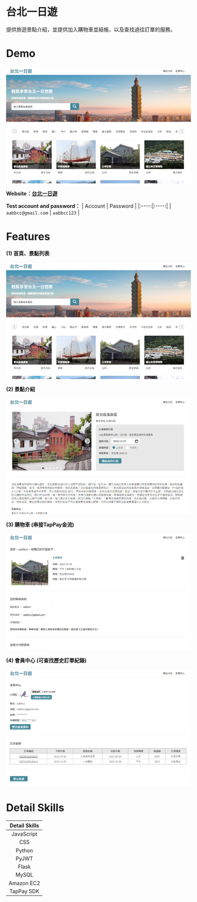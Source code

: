 # 台北一日遊
提供旅遊景點介紹，並提供加入購物車並結帳，以及查找過往訂單的服務。

# Demo
![台北一日遊](https://raw.githubusercontent.com/sakanana0210/Taipei-Day-Trip/main/static/img/readmeImg/home.jpg)

 **Website：[台北一日遊](http://3.27.101.46:3000/)**

 **Test account and password：**
| Account | Password |
|:----:|:----:|
| `aabbcc@gmail.com` | `aabbcc123` |

# Features

**(1) 首頁、景點列表**
  
![home](https://raw.githubusercontent.com/sakanana0210/Taipei-Day-Trip/main/static/img/readmeImg/home.jpg)

   
**(2) 景點介紹**  
  
![attraction](https://raw.githubusercontent.com/sakanana0210/Taipei-Day-Trip/main/static/img/readmeImg/attraction.jpg)
  
  
**(3)  購物車 (串接TapPay金流)**  
  
![booking](https://raw.githubusercontent.com/sakanana0210/Taipei-Day-Trip/main/static/img/readmeImg/booking.jpg)
    
   
**(4)  會員中心 (可查找歷史訂單紀錄)**
  
![member](https://raw.githubusercontent.com/sakanana0210/Taipei-Day-Trip/main/static/img/readmeImg/member.jpg)


# Detail Skills

| Detail Skills        |
|:--------------------:|
| JavaScript           |
| CSS                  |
| Python               |
| PyJWT                |
| Flask                |
| MySQL                |
| Amazon EC2           |
| TapPay SDK           |